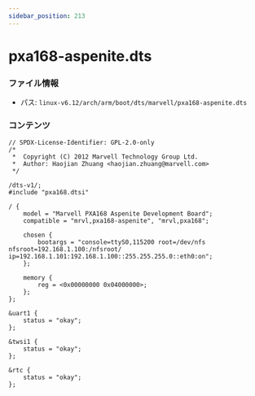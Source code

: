 ```yaml
---
sidebar_position: 213
---
```

# pxa168-aspenite.dts

### ファイル情報

- パス: `linux-v6.12/arch/arm/boot/dts/marvell/pxa168-aspenite.dts`

### コンテンツ

```dts
// SPDX-License-Identifier: GPL-2.0-only
/*
 *  Copyright (C) 2012 Marvell Technology Group Ltd.
 *  Author: Haojian Zhuang <haojian.zhuang@marvell.com>
 */

/dts-v1/;
#include "pxa168.dtsi"

/ {
	model = "Marvell PXA168 Aspenite Development Board";
	compatible = "mrvl,pxa168-aspenite", "mrvl,pxa168";

	chosen {
		bootargs = "console=ttyS0,115200 root=/dev/nfs nfsroot=192.168.1.100:/nfsroot/ ip=192.168.1.101:192.168.1.100::255.255.255.0::eth0:on";
	};

	memory {
		reg = <0x00000000 0x04000000>;
	};
};

&uart1 {
	status = "okay";
};

&twsi1 {
	status = "okay";
};

&rtc {
	status = "okay";
};

```
